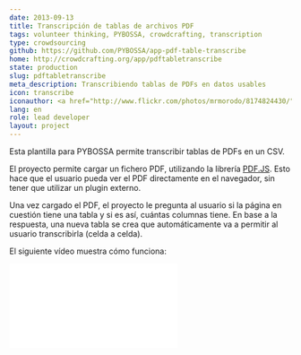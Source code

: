 ```yaml
---
date: 2013-09-13
title: Transcripción de tablas de archivos PDF
tags: volunteer thinking, PYBOSSA, crowdcrafting, transcription
type: crowdsourcing
github: https://github.com/PYBOSSA/app-pdf-table-transcribe
home: http://crowdcrafting.org/app/pdftabletranscribe
state: production
slug: pdftabletranscribe
meta_description: Transcribiendo tablas de PDFs en datos usables
icon: transcribe
iconauthor: <a href="http://www.flickr.com/photos/mrmorodo/8174824430/">TempusVolat</a>
lang: en
role: lead developer
layout: project
---
```


Esta plantilla para PYBOSSA permite transcribir tablas de PDFs en un CSV.

El proyecto permite cargar un fichero PDF, utilizando la librería [PDF.JS](http://mozilla.github.io/pdf.js/). Esto hace que el usuario pueda ver el PDF directamente en el navegador, sin tener que utilizar un plugin externo.

Una vez cargado el PDF, el proyecto le pregunta al usuario si la página en
cuestión tiene una tabla y si es así, cuántas columnas tiene. En base a la
respuesta, una nueva tabla se crea que automáticamente va a permitir al usuario
transcribirla (celda a celda).

El siguiente vídeo muestra cómo funciona:
<div class="embed-responsive embed-responsive-16by9">
    <iframe src="//www.youtube.com/embed/yfnJHALzlZc?rel=0" frameborder="0" allowfullscreen></iframe>
</div>
